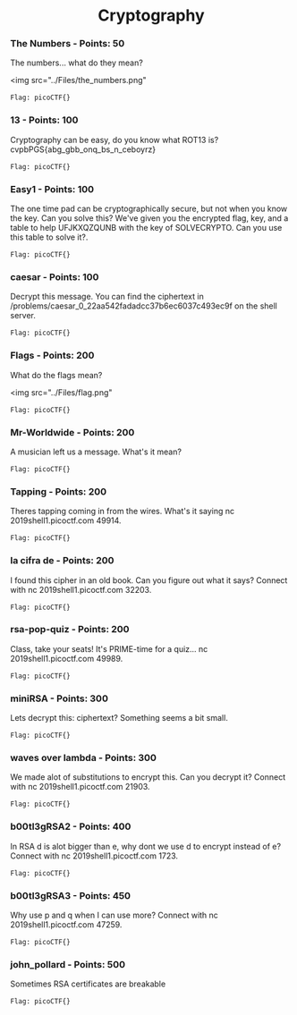 
<h1 align="center">Cryptography</h1>


<h3>The Numbers - Points: 50</h3>
The numbers... what do they mean?

<img src="../Files/the_numbers.png"

``` shell
Flag: picoCTF{}
```


<h3>13 - Points: 100</h3>
Cryptography can be easy, do you know what ROT13 is? cvpbPGS{abg_gbb_onq_bs_n_ceboyrz}

``` shell
Flag: picoCTF{}
```


<h3>Easy1 - Points: 100</h3>
The one time pad can be cryptographically secure, but not when you know the key. Can you solve this? We've given you the encrypted flag, key, and a table to help UFJKXQZQUNB with the key of SOLVECRYPTO. Can you use this table to solve it?. 

``` shell
Flag: picoCTF{}
```


<h3>caesar - Points: 100</h3>
Decrypt this message. You can find the ciphertext in /problems/caesar_0_22aa542fadadcc37b6ec6037c493ec9f on the shell server.

``` shell
Flag: picoCTF{}
```


<h3>Flags - Points: 200</h3>
What do the flags mean?

<img src="../Files/flag.png"

``` shell
Flag: picoCTF{}
```


<h3>Mr-Worldwide - Points: 200</h3>
A musician left us a message. What's it mean?

``` shell
Flag: picoCTF{}
```


<h3>Tapping - Points: 200</h3>
Theres tapping coming in from the wires. What's it saying nc 2019shell1.picoctf.com 49914.

``` shell
Flag: picoCTF{}
```


<h3>la cifra de - Points: 200</h3>
I found this cipher in an old book. Can you figure out what it says? Connect with nc 2019shell1.picoctf.com 32203.

``` shell
Flag: picoCTF{}
```


<h3>rsa-pop-quiz - Points: 200</h3>
Class, take your seats! It's PRIME-time for a quiz... nc 2019shell1.picoctf.com 49989.

``` shell
Flag: picoCTF{}
```


<h3>miniRSA - Points: 300</h3>
Lets decrypt this: ciphertext? Something seems a bit small.

``` shell
Flag: picoCTF{}
```


<h3>waves over lambda - Points: 300</h3>
We made alot of substitutions to encrypt this. Can you decrypt it? Connect with nc 2019shell1.picoctf.com 21903.

``` shell
Flag: picoCTF{}
```


<h3>b00tl3gRSA2 - Points: 400</h3>
In RSA d is alot bigger than e, why dont we use d to encrypt instead of e? Connect with nc 2019shell1.picoctf.com 1723.

``` shell
Flag: picoCTF{}
```


<h3>b00tl3gRSA3 - Points: 450</h3>
Why use p and q when I can use more? Connect with nc 2019shell1.picoctf.com 47259.

``` shell
Flag: picoCTF{}
```


<h3>john_pollard - Points: 500</h3>
Sometimes RSA certificates are breakable

``` shell
Flag: picoCTF{}
```
